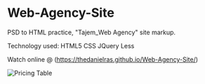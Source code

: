 # Web-Agency-Site
PSD to HTML practice, "Tajem_Web Agency" site markup.

Technology used: HTML5 CSS JQuery Less

Watch online @ (https://thedanielras.github.io/Web-Agency-Site/)

![Pricing Table][logo]

[logo]: https://preview.ibb.co/b0nPFz/1.png "Pricing Table"
